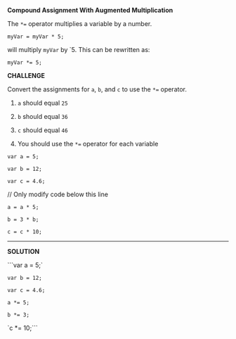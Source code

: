 **Compound Assignment With Augmented Multiplication**

The `*=` operator multiplies a variable by a number.

`myVar = myVar * 5;`

will multiply `myVar` by `5. This can be rewritten as:

`myVar *= 5;`


**CHALLENGE**


Convert the assignments for `a`, `b`, and `c` to use the `*=` operator.

1. `a` should equal `25`

2. `b` should equal `36`

3. `c` should equal `46`

4. You should use the `*=` operator for each variable


`var a = 5;`

`var b = 12;`

`var c = 4.6;`

// Only modify code below this line

`a = a * 5;`

`b = 3 * b;`

`c = c * 10;`



---------------------------------

**SOLUTION**

```var a = 5;`

`var b = 12;`

`var c = 4.6;`



`a *= 5;`

`b *= 3;`

`c *= 10;```

